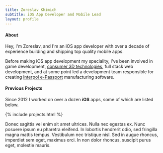 ```yaml
---
title: Zoreslav Khimich
subtitle: iOS App Developer and Mobile Lead
layout: profile
---
```


#### About

Hey, I'm Zoreslav, and I'm an iOS app developer with over a decade of experience building and shipping top quality mobile apps. 

Before making iOS app development my speciality, I've been involved in game development, [consumer 3D technologies](https://www.crunchbase.com/organization/mydeco), full stack web development, and at some point led a development team responsible for creating [Interpol e-Passport](https://en.wikipedia.org/wiki/Interpol_Travel_Document) manufacturing software.

#### Previous Projects
Since 2012 I worked on over a dozen **iOS** apps, some of which are listed below.

{% include projects.html %}

Donec sagittis vel enim sit amet ultrices. Nulla nec egestas ex. Nunc posuere ipsum eu pharetra eleifend. In lobortis hendrerit odio, sed fringilla magna mattis tempus. Vestibulum nec tristique nisl. Sed in augue rhoncus, imperdiet sem eget, maximus orci. In non dolor rhoncus, suscipit purus eget, molestie mauris.
